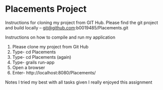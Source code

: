 Placements Project
==========
Instructions for cloning my project from GIT Hub. 
Please find the git project and build locally – git@github.com:b0019485/Placements.git

Instructions on how to compile and run my application
1.  Please clone my project from Git Hub
2.	Type- cd Placements
3.	Type- cd Placements (again)
4.	Type- grails run-app
5.	Open a browser
6.	Enter-
http://localhost:8080/Placements/

Notes
I tried my best with all tasks given
I really enjoyed this assignment

